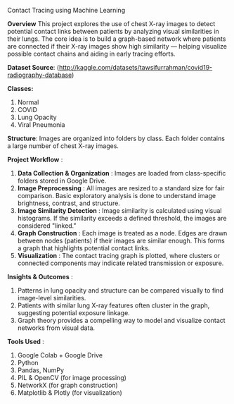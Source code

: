 Contact Tracing using Machine Learning

**Overview**
This project explores the use of chest X-ray images to detect potential contact links between patients by analyzing visual similarities in their lungs. The core idea is to build a graph-based network where patients are connected if their X-ray images show high similarity — helping visualize possible contact chains and aiding in early tracing efforts.

**Dataset Source**: (http://kaggle.com/datasets/tawsifurrahman/covid19-radiography-database)

**Classes:**
1) Normal
2) COVID
3) Lung Opacity
4) Viral Pneumonia

**Structure**: Images are organized into folders by class. Each folder contains a large number of chest X-ray images.

**Project Workflow** : 
1) **Data Collection & Organization** : 
Images are loaded from class-specific folders stored in Google Drive.
2) **Image Preprocessing** : 
All images are resized to a standard size for fair comparison. Basic exploratory analysis is done to understand image brightness, contrast, and structure.
3) **Image Similarity Detection** : 
Image similarity is calculated using visual histograms. If the similarity exceeds a defined threshold, the images are considered "linked."
4) **Graph Construction** : 
Each image is treated as a node. Edges are drawn between nodes (patients) if their images are similar enough. This forms a graph that highlights potential contact links.
5) **Visualization** : 
The contact tracing graph is plotted, where clusters or connected components may indicate related transmission or exposure.

**Insights & Outcomes** : 
1) Patterns in lung opacity and structure can be compared visually to find image-level similarities.
2) Patients with similar lung X-ray features often cluster in the graph, suggesting potential exposure linkage.
3) Graph theory provides a compelling way to model and visualize contact networks from visual data.

**Tools Used** : 
1) Google Colab + Google Drive
2) Python
3) Pandas, NumPy
4) PIL & OpenCV (for image processing)
5) NetworkX (for graph construction)
6) Matplotlib & Plotly (for visualization)

